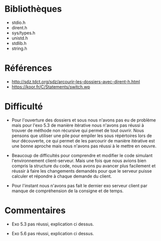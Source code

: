 # Bibliothèques
* stdio.h
* dirent.h
* sys/types.h
* unistd.h
* stdlib.h
* string.h

# Références
* http://sdz.tdct.org/sdz/arcourir-les-dossiers-avec-dirent-h.html
* https://koor.fr/C/Statements/switch.wp 

# Difficulté
* Pour l'ouverture des dossiers et sous nous n'avons pas eu de problème mais pour l'exo 5.3 de manière itérative nous n'avons pas réussi à trouver de méthode non récursive qui permet de tout ouvrir. Nous pensons que utiliser une pile pour empiler les sous répértoires lors de leur découverte, ce qui permet de les parcourir de manière itérative est une bonne aproche mais nous n'avons pas réussi à le mettre en oeuvre.

* Beaucoup de difficultés pour comprendre et modifier le code simulant l'environnement client-serveur. Mais une fois que nous avions bien compris la structure du code, nous avons pu avancer plus facilement et réussir à faire les changements demandés pour que le serveur puisse calculer et répondre à chaque demande du client.

* Pour l'instant nous n'avons pas fait le dernier exo serveur client par manque de compréhension de la consigne et de temps. 


# Commentaires
* Exo 5.3 pas réussi, explication ci dessus.

* Exo 5.6 pas réussi, explication ci dessus.


